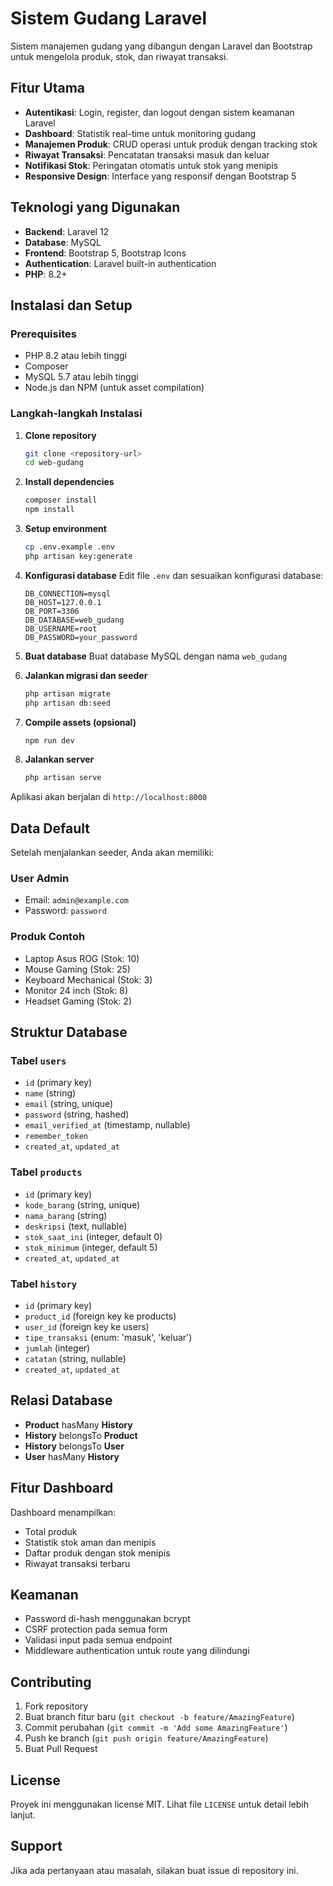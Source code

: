 # Sistem Gudang Laravel

Sistem manajemen gudang yang dibangun dengan Laravel dan Bootstrap untuk mengelola produk, stok, dan riwayat transaksi.

## Fitur Utama

- **Autentikasi**: Login, register, dan logout dengan sistem keamanan Laravel
- **Dashboard**: Statistik real-time untuk monitoring gudang
- **Manajemen Produk**: CRUD operasi untuk produk dengan tracking stok
- **Riwayat Transaksi**: Pencatatan transaksi masuk dan keluar
- **Notifikasi Stok**: Peringatan otomatis untuk stok yang menipis
- **Responsive Design**: Interface yang responsif dengan Bootstrap 5

## Teknologi yang Digunakan

- **Backend**: Laravel 12
- **Database**: MySQL
- **Frontend**: Bootstrap 5, Bootstrap Icons
- **Authentication**: Laravel built-in authentication
- **PHP**: 8.2+

## Instalasi dan Setup

### Prerequisites
- PHP 8.2 atau lebih tinggi
- Composer
- MySQL 5.7 atau lebih tinggi
- Node.js dan NPM (untuk asset compilation)

### Langkah-langkah Instalasi

1. **Clone repository**
   ```bash
   git clone <repository-url>
   cd web-gudang
   ```

2. **Install dependencies**
   ```bash
   composer install
   npm install
   ```

3. **Setup environment**
   ```bash
   cp .env.example .env
   php artisan key:generate
   ```

4. **Konfigurasi database**
   Edit file `.env` dan sesuaikan konfigurasi database:
   ```env
   DB_CONNECTION=mysql
   DB_HOST=127.0.0.1
   DB_PORT=3306
   DB_DATABASE=web_gudang
   DB_USERNAME=root
   DB_PASSWORD=your_password
   ```

5. **Buat database**
   Buat database MySQL dengan nama `web_gudang`

6. **Jalankan migrasi dan seeder**
   ```bash
   php artisan migrate
   php artisan db:seed
   ```

7. **Compile assets (opsional)**
   ```bash
   npm run dev
   ```

8. **Jalankan server**
   ```bash
   php artisan serve
   ```

Aplikasi akan berjalan di `http://localhost:8000`

## Data Default

Setelah menjalankan seeder, Anda akan memiliki:

### User Admin
- Email: `admin@example.com`
- Password: `password`

### Produk Contoh
- Laptop Asus ROG (Stok: 10)
- Mouse Gaming (Stok: 25)
- Keyboard Mechanical (Stok: 3)
- Monitor 24 inch (Stok: 8)
- Headset Gaming (Stok: 2)

## Struktur Database

### Tabel `users`
- `id` (primary key)
- `name` (string)
- `email` (string, unique)
- `password` (string, hashed)
- `email_verified_at` (timestamp, nullable)
- `remember_token`
- `created_at`, `updated_at`

### Tabel `products`
- `id` (primary key)
- `kode_barang` (string, unique)
- `nama_barang` (string)
- `deskripsi` (text, nullable)
- `stok_saat_ini` (integer, default 0)
- `stok_minimum` (integer, default 5)
- `created_at`, `updated_at`

### Tabel `history`
- `id` (primary key)
- `product_id` (foreign key ke products)
- `user_id` (foreign key ke users)
- `tipe_transaksi` (enum: 'masuk', 'keluar')
- `jumlah` (integer)
- `catatan` (string, nullable)
- `created_at`, `updated_at`

## Relasi Database

- **Product** hasMany **History**
- **History** belongsTo **Product**
- **History** belongsTo **User**
- **User** hasMany **History**

## Fitur Dashboard

Dashboard menampilkan:
- Total produk
- Statistik stok aman dan menipis
- Daftar produk dengan stok menipis
- Riwayat transaksi terbaru

## Keamanan

- Password di-hash menggunakan bcrypt
- CSRF protection pada semua form
- Validasi input pada semua endpoint
- Middleware authentication untuk route yang dilindungi

## Contributing

1. Fork repository
2. Buat branch fitur baru (`git checkout -b feature/AmazingFeature`)
3. Commit perubahan (`git commit -m 'Add some AmazingFeature'`)
4. Push ke branch (`git push origin feature/AmazingFeature`)
5. Buat Pull Request

## License

Proyek ini menggunakan license MIT. Lihat file `LICENSE` untuk detail lebih lanjut.

## Support

Jika ada pertanyaan atau masalah, silakan buat issue di repository ini.
